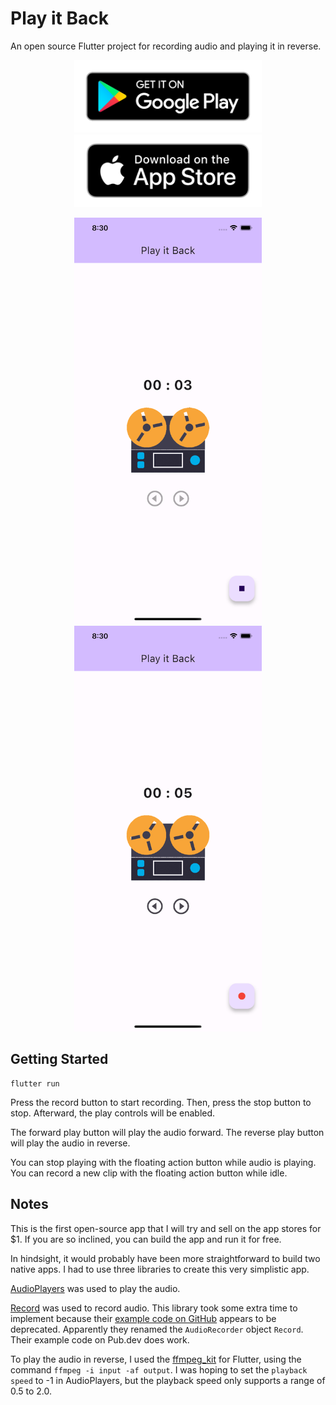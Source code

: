 # Play it Back

An open source Flutter project for recording audio and playing it in reverse.

<!-- TODO hyperreference app store URLs -->
<p align="middle">
  <a href=""><img src="https://raw.githubusercontent.com/Decryptic/Decryptic/main/google_play_badge.png" width="300"></a>
  <a href=""><img src="https://raw.githubusercontent.com/Decryptic/Decryptic/main/app_store_badge.png" width="300"></a>
</p>

<p align="middle">
  <img src="https://raw.githubusercontent.com/Decryptic/play_it_back/main/assets/screenshots/iphone_11_pro_max/001.png" width="300">
  <img src="https://raw.githubusercontent.com/Decryptic/play_it_back/main/assets/screenshots/iphone_11_pro_max/002.png" width="300">
</p>

## Getting Started
```
flutter run
```

Press the record button to start recording.
Then, press the stop button to stop.
Afterward, the play controls will be enabled.

The forward play button will play the audio forward.
The reverse play button will play the audio in reverse.

You can stop playing with the floating action button while audio is playing.
You can record a new clip with the floating action button while idle.

## Notes

This is the first open-source app that I will try and sell on the app stores for $1.
If you are so inclined, you can build the app and run it for free.

In hindsight, it would probably have been more straightforward to build two native apps.
I had to use three libraries to create this very simplistic app.

<a href="https://pub.dev/packages/audioplayers">AudioPlayers</a> was used to play the audio.

<a href="https://pub.dev/packages/record/example">Record</a> was used to record audio. This library took some extra time to implement because their <a href="https://github.com/llfbandit/record">example code on GitHub</a> appears to be deprecated. Apparently they renamed the `AudioRecorder` object `Record`. Their example code on Pub.dev does work.

To play the audio in reverse, I used the <a href="https://pub.dev/packages/ffmpeg_kit_flutter">ffmpeg_kit</a> for Flutter, using the command `ffmpeg -i input -af output`. I was hoping to set the `playback speed` to -1 in AudioPlayers, but the playback speed only supports a range of 0.5 to 2.0.
